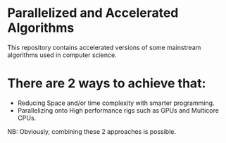 Parallelized and Accelerated Algorithms
=======================================

This repository contains accelerated versions of some mainstream algorithms used in computer science.

There are 2 ways to achieve that:
================================

- Reducing Space and/or time complexity with smarter programming.
- Parallelizing onto High performance rigs such as GPUs and Multicore CPUs.

NB: Obviously, combining these 2 approaches is possible.
